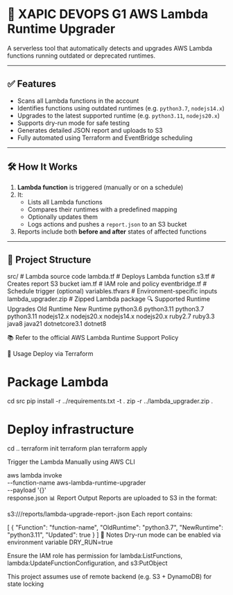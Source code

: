 
# 🔧 XAPIC DEVOPS G1 AWS Lambda Runtime Upgrader

A serverless tool that automatically detects and upgrades AWS Lambda functions running outdated or deprecated runtimes.

---

## ✅ Features

- Scans all Lambda functions in the account
- Identifies functions using outdated runtimes (e.g. `python3.7`, `nodejs14.x`)
- Upgrades to the latest supported runtime (e.g. `python3.11`, `nodejs20.x`)
- Supports dry-run mode for safe testing
- Generates detailed JSON report and uploads to S3
- Fully automated using Terraform and EventBridge scheduling

---

## 🛠️ How It Works

1. **Lambda function** is triggered (manually or on a schedule)
2. It:
   - Lists all Lambda functions
   - Compares their runtimes with a predefined mapping
   - Optionally updates them
   - Logs actions and pushes a `report.json` to an S3 bucket
3. Reports include both **before and after** states of affected functions

---

## 📁 Project Structure

src/                  # Lambda source code
lambda.tf             # Deploys Lambda function
s3.tf                 # Creates report S3 bucket
iam.tf                # IAM role and policy
eventbridge.tf        # Schedule trigger (optional)
variables.tfvars      # Environment-specific inputs
lambda_upgrader.zip   # Zipped Lambda package
🔍 Supported Runtime Upgrades
Old Runtime	New Runtime
python3.6	python3.11
python3.7	python3.11
nodejs12.x	nodejs20.x
nodejs14.x	nodejs20.x
ruby2.7	ruby3.3
java8	java21
dotnetcore3.1	dotnet8

📚 Refer to the official AWS Lambda Runtime Support Policy

🚀 Usage
Deploy via Terraform


# Package Lambda
cd src
pip install -r ../requirements.txt -t .
zip -r ../lambda_upgrader.zip .

# Deploy infrastructure
cd ..
terraform init
terraform plan
terraform apply

 
Trigger the Lambda Manually using AWS CLI


aws lambda invoke \
  --function-name aws-lambda-runtime-upgrader \
  --payload '{}' \
  response.json
📊 Report Output
Reports are uploaded to S3 in the format:

s3://<your-bucket>/reports/lambda-upgrade-report-<timestamp>.json
Each report contains:

[
  {
    "Function": "function-name",
    "OldRuntime": "python3.7",
    "NewRuntime": "python3.11",
    "Updated": true
  }
]
🔐 Notes
Dry-run mode can be enabled via environment variable DRY_RUN=true

Ensure the IAM role has permission for lambda:ListFunctions, lambda:UpdateFunctionConfiguration, and s3:PutObject

This project assumes use of remote backend (e.g. S3 + DynamoDB) for state locking


